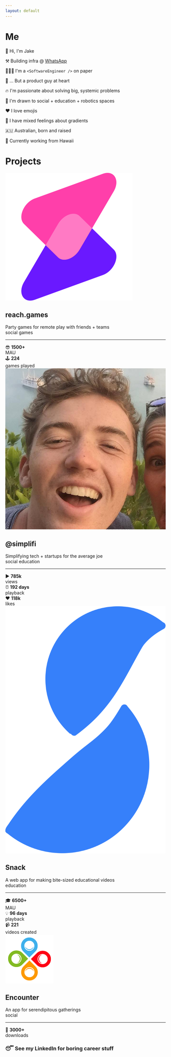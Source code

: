 ```yaml
---
layout: default
---
```


# Me

<div class='card'>
  <p>👋 Hi, I'm Jake</p>
</div>

<div class='card'>
  <p>⚒️  Building infra @ <a href='http://whatsapp.com/' target='_blank'>WhatsApp</a></p>
</div>

<div class='card'>
  <p>👨🏻‍💻 I'm a <code>&lt;SoftwareEngineer /&gt;</code> on paper</p>
</div>

<div class='card'>
  <p>🧱 ... But a product guy at heart</p>
</div>

<div class='card'>
  <p>🔥 I'm passionate about solving big, systemic problems</p>
</div>

<div class='card'>
  <p>🤔 I'm drawn to social + education + robotics spaces</p>
</div>

<div class='card'>
  <p>❤️  I love emojis</p>
</div>

<div class='card'>
  <p>🌈 I have mixed feelings about gradients</p>
</div>

<div class='card'>
  <p>🇦🇺 Australian, born and raised</p>
</div>

<div class='card'>
  <p>🌴 Currently working from Hawaii</p>
</div>

<div class='separator'></div>
<div class='separator'></div>
<div class='separator'></div>

# Projects

<div class='card clickable' onclick="window.open('https://www.reach.games','_blank');">
  <div class='header'>
    <img src="/assets/img/reach-games.png" />
    <div class='details'>
      <h2><a>reach.games</a></h2>
      <span>Party games for remote play with friends + teams</span>
      <div class='tag-container'>
        <span class='tag'>social</span>
        <span class='tag'>games</span>
      </div>
    </div>
  </div>
  <hr />
  <div class='stats'>
    <div class='item'>
      <span class='emoji'>😎</span>
      <span>
        <strong>1500+</strong>
        <br/>
        MAU
      </span>
    </div>
    <div class='item'>
      <span class='emoji'>🕹️</span>
      <span>
        <strong>224</strong>
        <br/>
        games played
      </span>
    </div>
  </div>
</div>

<div class='separator'></div>

<div class='card clickable' onclick="window.open('https://www.tiktok.com/@simplifi','_blank');">
  <div class='header'>
    <img src="/assets/img/logo.jpg" />
    <div class='details'>
      <h2><a>@simplifi</a></h2>
      <span>Simplifying tech + startups for the average joe</span>
      <div class='tag-container'>
        <span class='tag'>social</span>
        <span class='tag'>education</span>
      </div>
    </div>
  </div>
  <hr />
  <div class='stats'>
    <div class='item'>
      <span class='emoji'>▶️</span>
      <span>
        <strong>785k</strong>
        <br/>
        views
      </span>
    </div>
    <div class='item'>
      <span class='emoji'>⏰</span>
      <span>
        <strong>192 days</strong>
        <br/>
        playback
      </span>
    </div>
    <div class='item'>
      <span class='emoji'>❤️</span>
      <span>
        <strong>118k</strong>
        <br/>
        likes
      </span>
    </div>
  </div>
</div>

<div class='separator'></div>

<div class='card clickable' onclick="window.open('https://www.snackapp.io','_blank');">
  <div class='header'>
    <img src="/assets/img/snack.svg" />
    <div class='details'>
      <h2><a>Snack</a></h2>
      <span>A web app for making bite-sized educational videos</span>
      <div class='tag-container'>
        <span class='tag'>education</span>
      </div>
    </div>
  </div>
  <hr />
  <div class='stats'>
    <div class='item'>
      <span class='emoji'>🎓</span>
      <span>
        <strong>6500+</strong>
        <br/>
        MAU
      </span>
    </div>
    <div class='item'>
      <span class='emoji'>💡</span>
      <span>
        <strong>96 days</strong>
        <br/>
        playback
      </span>
    </div>
    <div class='item'>
      <span class='emoji'>📹</span>
      <span>
        <strong>221</strong>
        <br/>
        videos created
      </span>
    </div>
  </div>
</div>

<div class='separator'></div>

<div class='card clickable' onclick="window.open('https://github.com/earthtojake/encounter','_blank');">
  <div class='header'>
    <img src="/assets/img/encounter.png" />
    <div class='details'>
      <h2><a>Encounter</a></h2>
      <span>An app for serendipitous gatherings</span>
      <div class='tag-container'>
        <span class='tag'>social</span>
      </div>
    </div>
  </div>
  <hr />
  <div class='stats'>
    <div class='item'>
      <span class='emoji'>📲</span>
      <span>
        <strong>3000+</strong>
        <br/>
        downloads
      </span>
    </div>
  </div>
</div>

<div class='separator'></div>

<div class='card clickable' onclick="window.open('https://www.linkedin.com/in/jake-fitzgerald-680855b1/','_blank');">
  <h3>😴 See my <a>LinkedIn</a> for boring career stuff</h3>
</div>